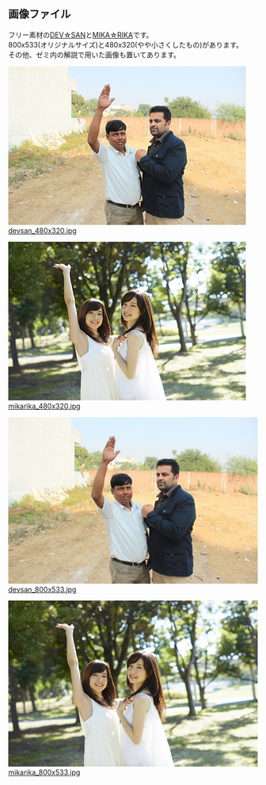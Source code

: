 画像ファイル
---
フリー素材の[DEV☆SAN](http://study-abroad.misao.in/india-2/indianlife/freeindian/)と[MIKA☆RIKA](http://mika-rika-free.jp/)です。  
800x533(オリジナルサイズ)と480x320(やや小さくしたもの)があります。  
その他、ゼミ内の解説で用いた画像も置いてあります。

![devsan_480x320.jpg](https://github.com/Fujiwara-Laboratory/processing/blob/master/Image/devsan_480x320.jpg)  
[devsan_480x320.jpg](https://github.com/Fujiwara-Laboratory/processing/blob/master/Image/devsan_480x320.jpg)

![mikarika_480x320.jpg](https://github.com/Fujiwara-Laboratory/processing/blob/master/Image/mikarika_480x320.jpg)  
[mikarika_480x320.jpg](https://github.com/Fujiwara-Laboratory/processing/blob/master/Image/mikarika_480x320.jpg)

![devsan_800x533.jpg](https://github.com/Fujiwara-Laboratory/processing/blob/master/Image/devsan_800x533.jpg)  
[devsan_800x533.jpg](https://github.com/Fujiwara-Laboratory/processing/blob/master/Image/devsan_800x533.jpg)

![mikarika_800x533.jpg](https://github.com/Fujiwara-Laboratory/processing/blob/master/Image/mikarika_800x533.jpg)  
[mikarika_800x533.jpg](https://github.com/Fujiwara-Laboratory/processing/blob/master/Image/mikarika_800x533.jpg)